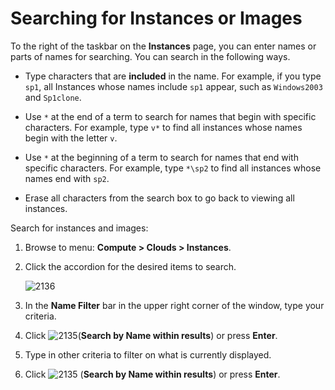# Searching for Instances or Images

To the right of the taskbar on the **Instances** page, you can enter
names or parts of names for searching. You can search in the following
ways.

  - Type characters that are **included** in the name. For example, if
    you type `sp1`, all Instances whose names include `sp1` appear, such
    as `Windows2003` and `Sp1clone`.

  - Use `*` at the end of a term to search for names that begin with
    specific characters. For example, type `v*` to find all instances
    whose names begin with the letter `v`.

  - Use `*` at the beginning of a term to search for names that end with
    specific characters. For example, type `*\sp2` to find all instances
    whose names end with `sp2`.

  - Erase all characters from the search box to go back to viewing all
    instances.

Search for instances and images:

1.  Browse to menu: **Compute > Clouds > Instances**.

2.  Click the accordion for the desired items to search.

    ![2136](../images/2136.png)

3.  In the **Name Filter** bar in the upper right corner of the window,
    type your criteria.

4.  Click ![2135](../images/2135.png)(**Search by Name within results**)
    or press **Enter**.

5.  Type in other criteria to filter on what is currently displayed.

6.  Click ![2135](../images/2135.png) (**Search by Name within results**)
    or press **Enter**.
